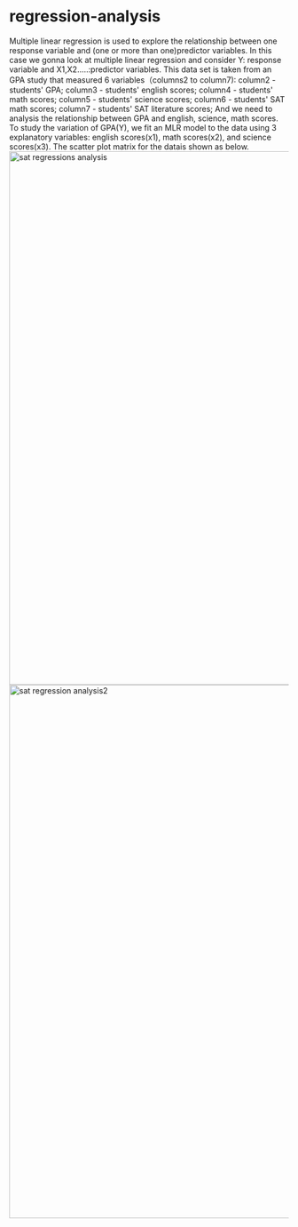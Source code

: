 # regression-analysis
Multiple linear regression is used to explore the relationship between one response variable and (one or more than one)predictor variables. In this case we gonna look at multiple linear regression and consider Y: response variable and X1,X2.....:predictor variables.
This data set is taken from an GPA study that measured 6 variables（columns2 to column7):
column2 - students' GPA;
column3 - students' english scores;
column4 - students' math scores;
column5 - students' science scores;
column6 - students' SAT math scores;
column7 - students' SAT literature scores;
And we need to analysis the relationship between GPA and english, science, math scores. 
To study the variation of GPA(Y), we fit an MLR model to the data using 3 explanatory variables: english scores(x1), math scores(x2), and science scores(x3).
The scatter plot matrix for the datais shown as below.
<img width="960" alt="sat regressions analysis" src="https://user-images.githubusercontent.com/38774100/39390645-8b30c3aa-4a65-11e8-9f43-7040b74474c0.png">
<img width="960" alt="sat regression analysis2" src="https://user-images.githubusercontent.com/38774100/39390938-0df6f846-4a6a-11e8-9727-0324fab0fa89.png">
